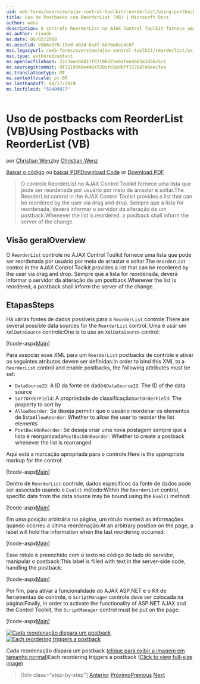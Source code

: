 ```yaml
---
uid: web-forms/overview/ajax-control-toolkit/reorderlist/using-postbacks-with-reorderlist-vb
title: Uso de Postbacks com ReorderList (VB) | Microsoft Docs
author: wenz
description: O controle ReorderList no AJAX Control Toolkit fornece uma lista que pode ser reordenada por usuário por meio de arrastar e soltar. Sempre que a lista for reordenada, uma OC...
ms.author: riande
ms.date: 06/02/2008
ms.assetid: e5b6ed70-19ed-4024-ba4f-6d78e8acdc0f
msc.legacyurl: /web-forms/overview/ajax-control-toolkit/reorderlist/using-postbacks-with-reorderlist-vb
msc.type: authoredcontent
ms.openlocfilehash: 22c7eecb841ff67196d21e6efeeda63a3456c5cb
ms.sourcegitcommit: 0f1119340e4464720cfd16d0ff15764746ea1fea
ms.translationtype: MT
ms.contentlocale: pt-BR
ms.lasthandoff: 04/17/2019
ms.locfileid: "59409077"
---
```

# <a name="using-postbacks-with-reorderlist-vb"></a><span data-ttu-id="07b66-104">Uso de postbacks com ReorderList (VB)</span><span class="sxs-lookup"><span data-stu-id="07b66-104">Using Postbacks with ReorderList (VB)</span></span>

<span data-ttu-id="07b66-105">por [Christian Wenz](https://github.com/wenz)</span><span class="sxs-lookup"><span data-stu-id="07b66-105">by [Christian Wenz](https://github.com/wenz)</span></span>

<span data-ttu-id="07b66-106">[Baixar o código](http://download.microsoft.com/download/9/3/f/93f8daea-bebd-4821-833b-95205389c7d0/ReorderList4.vb.zip) ou [baixar PDF](http://download.microsoft.com/download/2/d/c/2dc10e34-6983-41d4-9c08-f78f5387d32b/reorderlist4VB.pdf)</span><span class="sxs-lookup"><span data-stu-id="07b66-106">[Download Code](http://download.microsoft.com/download/9/3/f/93f8daea-bebd-4821-833b-95205389c7d0/ReorderList4.vb.zip) or [Download PDF](http://download.microsoft.com/download/2/d/c/2dc10e34-6983-41d4-9c08-f78f5387d32b/reorderlist4VB.pdf)</span></span>

> <span data-ttu-id="07b66-107">O controle ReorderList no AJAX Control Toolkit fornece uma lista que pode ser reordenada por usuário por meio de arrastar e soltar.</span><span class="sxs-lookup"><span data-stu-id="07b66-107">The ReorderList control in the AJAX Control Toolkit provides a list that can be reordered by the user via drag and drop.</span></span> <span data-ttu-id="07b66-108">Sempre que a lista for reordenada, deverá informar o servidor da alteração de um postback.</span><span class="sxs-lookup"><span data-stu-id="07b66-108">Whenever the list is reordered, a postback shall inform the server of the change.</span></span>


## <a name="overview"></a><span data-ttu-id="07b66-109">Visão geral</span><span class="sxs-lookup"><span data-stu-id="07b66-109">Overview</span></span>

<span data-ttu-id="07b66-110">O `ReorderList` controle no AJAX Control Toolkit fornece uma lista que pode ser reordenada por usuário por meio de arrastar e soltar.</span><span class="sxs-lookup"><span data-stu-id="07b66-110">The `ReorderList` control in the AJAX Control Toolkit provides a list that can be reordered by the user via drag and drop.</span></span> <span data-ttu-id="07b66-111">Sempre que a lista for reordenada, deverá informar o servidor da alteração de um postback.</span><span class="sxs-lookup"><span data-stu-id="07b66-111">Whenever the list is reordered, a postback shall inform the server of the change.</span></span>

## <a name="steps"></a><span data-ttu-id="07b66-112">Etapas</span><span class="sxs-lookup"><span data-stu-id="07b66-112">Steps</span></span>

<span data-ttu-id="07b66-113">Há várias fontes de dados possíveis para o `ReorderList` controle.</span><span class="sxs-lookup"><span data-stu-id="07b66-113">There are several possible data sources for the `ReorderList` control.</span></span> <span data-ttu-id="07b66-114">Uma é usar um `XmlDataSource` controle:</span><span class="sxs-lookup"><span data-stu-id="07b66-114">One is to use an `XmlDataSource` control:</span></span>

[!code-aspx[Main](using-postbacks-with-reorderlist-vb/samples/sample1.aspx)]

<span data-ttu-id="07b66-115">Para associar esse XML para um `ReorderList` postbacks de controle e ativar os seguintes atributos devem ser definidas:</span><span class="sxs-lookup"><span data-stu-id="07b66-115">In order to bind this XML to a `ReorderList` control and enable postbacks, the following attributes must be set:</span></span>

- <span data-ttu-id="07b66-116">`DataSourceID`: A ID da fonte de dados</span><span class="sxs-lookup"><span data-stu-id="07b66-116">`DataSourceID`: The ID of the data source</span></span>
- <span data-ttu-id="07b66-117">`SortOrderField`: A propriedade de classificação</span><span class="sxs-lookup"><span data-stu-id="07b66-117">`SortOrderField`: The property to sort by</span></span>
- <span data-ttu-id="07b66-118">`AllowReorder`: Se deseja permitir que o usuário reordenar os elementos de lista</span><span class="sxs-lookup"><span data-stu-id="07b66-118">`AllowReorder`: Whether to allow the user to reorder the list elements</span></span>
- <span data-ttu-id="07b66-119">`PostBackOnReorder`: Se deseja criar uma nova postagem sempre que a lista é reorganizada</span><span class="sxs-lookup"><span data-stu-id="07b66-119">`PostBackOnReorder`: Whether to create a postback whenever the list is rearranged</span></span>

<span data-ttu-id="07b66-120">Aqui está a marcação apropriada para o controle:</span><span class="sxs-lookup"><span data-stu-id="07b66-120">Here is the appropriate markup for the control:</span></span>

[!code-aspx[Main](using-postbacks-with-reorderlist-vb/samples/sample2.aspx)]

<span data-ttu-id="07b66-121">Dentro de `ReorderList` controle, dados específicos da fonte de dados pode ser associado usando o `Eval()` método:</span><span class="sxs-lookup"><span data-stu-id="07b66-121">Within the `ReorderList` control, specific data from the data source may be bound using the `Eval()` method:</span></span>

[!code-aspx[Main](using-postbacks-with-reorderlist-vb/samples/sample3.aspx)]

<span data-ttu-id="07b66-122">Em uma posição arbitrária na página, um rótulo manterá as informações quando ocorreu a última reordenação:</span><span class="sxs-lookup"><span data-stu-id="07b66-122">At an arbitrary position on the page, a label will hold the information when the last reordering occurred:</span></span>

[!code-aspx[Main](using-postbacks-with-reorderlist-vb/samples/sample4.aspx)]

<span data-ttu-id="07b66-123">Esse rótulo é preenchido com o texto no código do lado do servidor, manipular o postback:</span><span class="sxs-lookup"><span data-stu-id="07b66-123">This label is filled with text in the server-side code, handling the postback:</span></span>

[!code-aspx[Main](using-postbacks-with-reorderlist-vb/samples/sample5.aspx)]

<span data-ttu-id="07b66-124">Por fim, para ativar a funcionalidade do AJAX ASP.NET e o Kit de ferramentas de controle, o `ScriptManager` controle deve ser colocada na página:</span><span class="sxs-lookup"><span data-stu-id="07b66-124">Finally, in order to activate the functionality of ASP.NET AJAX and the Control Toolkit, the `ScriptManager` control must be put on the page:</span></span>

[!code-aspx[Main](using-postbacks-with-reorderlist-vb/samples/sample6.aspx)]


<span data-ttu-id="07b66-125">[![Cada reordenação dispara um postback](using-postbacks-with-reorderlist-vb/_static/image2.png)](using-postbacks-with-reorderlist-vb/_static/image1.png)</span><span class="sxs-lookup"><span data-stu-id="07b66-125">[![Each reordering triggers a postback](using-postbacks-with-reorderlist-vb/_static/image2.png)](using-postbacks-with-reorderlist-vb/_static/image1.png)</span></span>

<span data-ttu-id="07b66-126">Cada reordenação dispara um postback ([clique para exibir a imagem em tamanho normal](using-postbacks-with-reorderlist-vb/_static/image3.png))</span><span class="sxs-lookup"><span data-stu-id="07b66-126">Each reordering triggers a postback ([Click to view full-size image](using-postbacks-with-reorderlist-vb/_static/image3.png))</span></span>

> [!div class="step-by-step"]
> <span data-ttu-id="07b66-127">[Anterior](drag-and-drop-via-reorderlist-cs.md)
> [Próximo](drag-and-drop-via-reorderlist-vb.md)</span><span class="sxs-lookup"><span data-stu-id="07b66-127">[Previous](drag-and-drop-via-reorderlist-cs.md)
[Next](drag-and-drop-via-reorderlist-vb.md)</span></span>
